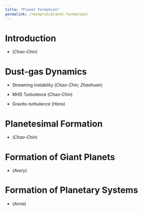 ```yaml
---
title: "Planet Formation"
permalink: /research/planet-formation/
---
```

# Introduction

- (*Chao-Chin*)

# Dust-gas Dynamics

- Streaming instability (*Chao-Chin*; *Zhaohuan*)

- MHD Turbulence (*Chao-Chin*)

- Gravito-turbulence (*Hans*)

# Planetesimal Formation

- (*Chao-Chin*)

# Formation of Giant Planets

- (*Avery*)

# Formation of Planetary Systems

- (*Anna*)
